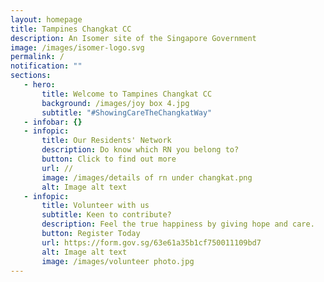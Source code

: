 ```yaml
---
layout: homepage
title: Tampines Changkat CC
description: An Isomer site of the Singapore Government
image: /images/isomer-logo.svg
permalink: /
notification: ""
sections:
   - hero:
       title: Welcome to Tampines Changkat CC
       background: /images/joy box 4.jpg
       subtitle: "#ShowingCareTheChangkatWay"
   - infobar: {}
   - infopic:
       title: Our Residents' Network
       description: Do know which RN you belong to?
       button: Click to find out more
       url: //
       image: /images/details of rn under changkat.png
       alt: Image alt text
   - infopic:
       title: Volunteer with us
       subtitle: Keen to contribute?
       description: Feel the true happiness by giving hope and care.
       button: Register Today
       url: https://form.gov.sg/63e61a35b1cf750011109bd7
       alt: Image alt text
       image: /images/volunteer photo.jpg
---
```


